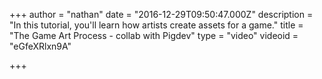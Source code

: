 +++
author = "nathan"
date = "2016-12-29T09:50:47.000Z"
description = "In this tutorial, you'll learn how artists create assets for a game."
title = "The Game Art Process - collab with Pigdev"
type = "video"
videoid = "eGfeXRlxn9A"

+++

